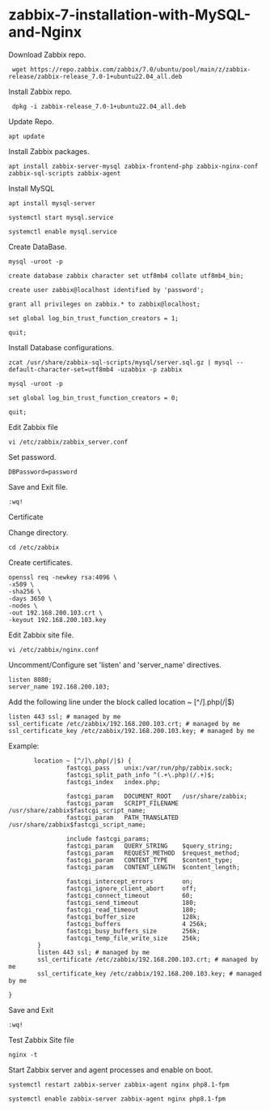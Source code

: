 # zabbix-7-installation-with-MySQL-and-Nginx

Download Zabbix repo.

```
 wget https://repo.zabbix.com/zabbix/7.0/ubuntu/pool/main/z/zabbix-release/zabbix-release_7.0-1+ubuntu22.04_all.deb
```
Install Zabbix repo.
```
 dpkg -i zabbix-release_7.0-1+ubuntu22.04_all.deb
```
Update Repo.
```
apt update
```
Install Zabbix packages.
```
apt install zabbix-server-mysql zabbix-frontend-php zabbix-nginx-conf zabbix-sql-scripts zabbix-agent
```
Install MySQL
```
apt install mysql-server
```
```
systemctl start mysql.service
```
```
systemctl enable mysql.service
```

Create DataBase.
```
mysql -uroot -p
```
```
create database zabbix character set utf8mb4 collate utf8mb4_bin;
```
```
create user zabbix@localhost identified by 'password';
```
```
grant all privileges on zabbix.* to zabbix@localhost;
```
```
set global log_bin_trust_function_creators = 1;
```
```
quit;
```
Install Database configurations.
```
zcat /usr/share/zabbix-sql-scripts/mysql/server.sql.gz | mysql --default-character-set=utf8mb4 -uzabbix -p zabbix
```
```
mysql -uroot -p
```
```
set global log_bin_trust_function_creators = 0;
```
```
quit;
```
Edit Zabbix file 
```
vi /etc/zabbix/zabbix_server.conf
```
Set password.
```
DBPassword=password
```
Save and Exit file.

```
:wq!
```

Certificate 

Change directory.

```
cd /etc/zabbix
```

Create certificates.
```
openssl req -newkey rsa:4096 \
-x509 \
-sha256 \
-days 3650 \
-nodes \
-out 192.168.200.103.crt \
-keyout 192.168.200.103.key
```
Edit Zabbix site file. 
```
vi /etc/zabbix/nginx.conf
```
Uncomment/Configure set 'listen' and 'server_name' directives.

```
listen 8080;
server_name 192.168.200.103;
```
Add the following line under the block called  location ~ [^/]\.php(/|$)
```
listen 443 ssl; # managed by me
ssl_certificate /etc/zabbix/192.168.200.103.crt; # managed by me
ssl_certificate_key /etc/zabbix/192.168.200.103.key; # managed by me
```
Example:
```
       location ~ [^/]\.php(/|$) {
                fastcgi_pass    unix:/var/run/php/zabbix.sock;
                fastcgi_split_path_info ^(.+\.php)(/.+)$;
                fastcgi_index   index.php;

                fastcgi_param   DOCUMENT_ROOT   /usr/share/zabbix;
                fastcgi_param   SCRIPT_FILENAME /usr/share/zabbix$fastcgi_script_name;
                fastcgi_param   PATH_TRANSLATED /usr/share/zabbix$fastcgi_script_name;

                include fastcgi_params;
                fastcgi_param   QUERY_STRING    $query_string;
                fastcgi_param   REQUEST_METHOD  $request_method;
                fastcgi_param   CONTENT_TYPE    $content_type;
                fastcgi_param   CONTENT_LENGTH  $content_length;

                fastcgi_intercept_errors        on;
                fastcgi_ignore_client_abort     off;
                fastcgi_connect_timeout         60;
                fastcgi_send_timeout            180;
                fastcgi_read_timeout            180;
                fastcgi_buffer_size             128k;
                fastcgi_buffers                 4 256k;
                fastcgi_busy_buffers_size       256k;
                fastcgi_temp_file_write_size    256k;
        }
        listen 443 ssl; # managed by me
        ssl_certificate /etc/zabbix/192.168.200.103.crt; # managed by me
        ssl_certificate_key /etc/zabbix/192.168.200.103.key; # managed by me

}
```
Save and Exit
```
:wq!
```

Test Zabbix Site file
```
nginx -t
```
Start Zabbix server and agent processes and enable on boot.
```
systemctl restart zabbix-server zabbix-agent nginx php8.1-fpm
```
```
systemctl enable zabbix-server zabbix-agent nginx php8.1-fpm
```
